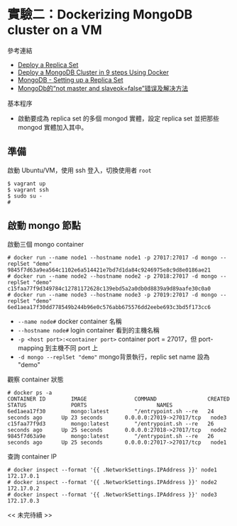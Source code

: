 # 實驗二：Dockerizing MongoDB cluster on a VM

參考連結
- [Deploy a Replica Set](https://docs.mongodb.org/manual/tutorial/deploy-replica-set/)
- [Deploy a MongoDB Cluster in 9 steps Using Docker](https://medium.com/@gargar454/deploy-a-mongodb-cluster-in-steps-9-using-docker-49205e231319#.tuztjshnt)
- [MongoDB - Setting up a Replica Set](https://gist.github.com/leommoore/6742850)
- [MongoDb的“not master and slaveok=false”错误及解决方法](http://www.blogdaren.com/m/?post=2158)

基本程序
- 啟動要成為 replica set 的多個 mongod 實體，設定 replica set 並把那些 mongod 實體加入其中。

## 準備

啟動 Ubuntu/VM，使用 ssh 登入，切換使用者 ```root```
```
$ vagrant up
$ vagrant ssh
$ sudo su -
#
```

## 啟動 mongo 節點

啟動三個 mongo container
```
# docker run --name node1 --hostname node1 -p 27017:27017 -d mongo --replSet "demo"
9845f7d63a9ea564c1102e6a514421e7bd7d1da84c9246975e8c9d8e0186ae21
# docker run --name node2 --hostname node2 -p 27018:27017 -d mongo --replSet "demo"
c15faa77f9d349784c12781172628c139ebd5a2a0db0d8839a9d89aafe30c0a0
# docker run --name node3 --hostname node3 -p 27019:27017 -d mongo --replSet "demo"
6ed1aea17f30dd778549b244b96e0c576abb675576dd2eebe693c3bd5f173cc6
```
- ```--name node#``` docker container 名稱
- ```--hostname node#``` login container 看到的主機名稱
- ```-p <host port>:<container port>``` container port = 27017，但 port-mapping 到主機不同 port 上
- ```-d mongo --replSet "demo"``` mongo背景執行，replic set name 設為 "demo"

觀察 container 狀態
```
# docker ps -a
CONTAINER ID        IMAGE               COMMAND                CREATED             STATUS              PORTS                      NAMES
6ed1aea17f30        mongo:latest        "/entrypoint.sh --re   24 seconds ago      Up 23 seconds       0.0.0.0:27019->27017/tcp   node3
c15faa77f9d3        mongo:latest        "/entrypoint.sh --re   26 seconds ago      Up 25 seconds       0.0.0.0:27018->27017/tcp   node2
9845f7d63a9e        mongo:latest        "/entrypoint.sh --re   26 seconds ago      Up 25 seconds       0.0.0.0:27017->27017/tcp   node1
```

查詢 container IP
```
# docker inspect --format '{{ .NetworkSettings.IPAddress }}' node1
172.17.0.1
# docker inspect --format '{{ .NetworkSettings.IPAddress }}' node2
172.17.0.2
# docker inspect --format '{{ .NetworkSettings.IPAddress }}' node3
172.17.0.3
```


<< 未完待續 >>

